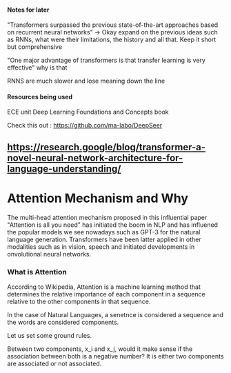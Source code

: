 #### Notes for later

"Transformers surpassed the previous state-of-the-art approaches based on recurrent neural networks" -> Okay expand on the previous ideas such as RNNs, what were their limitations, the history and all that. Keep it short but comprehensive


"One major advantage of transformers is that transfer learning is very effective" why is that


RNNS are much slower and lose meaning down the line



#### Resources being used

ECE unit 
Deep Learning Foundations and Concepts book

Check this out : <!-- RNN visualizer -->
https://github.com/ma-labo/DeepSeer

https://research.google/blog/transformer-a-novel-neural-network-architecture-for-language-understanding/
----


# Attention Mechanism and Why


The multi-head attention mechanism proposed in this influential paper "Attention is all you need" has initiated the boom in NLP and has influened the popular models we see nowadays such as GPT-3 for the natural language generation. Transformers have been latter applied in other modalities such as in vision, speech and initiated developments in onvolutional neural networks.



### What is Attention 


According to Wikipedia, Attention is a machine learning method that determines the relative importance of each component in a sequence relative to the other components in that sequence.

In the case of Natural Languages, a senetnce is considered a sequence and the words are considered components.


Let us set some ground rules.

Between two components, x_i and x_j, would it make sense if the association between both is a negative number? It is either two components are associated or not associated.










